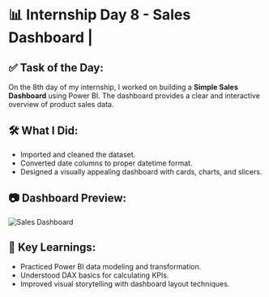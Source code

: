 # 📊 Internship Day 8 - Sales Dashboard |

## ✅ Task of the Day:
On the 8th day of my internship, I worked on building a **Simple Sales Dashboard** using Power BI. The dashboard provides a clear and interactive overview of product sales data.

## 🛠️ What I Did:
- Imported and cleaned the dataset.
- Converted date columns to proper datetime format.
- Designed a visually appealing dashboard with cards, charts, and slicers.


## 📷 Dashboard Preview:

![Sales Dashboard](d22c407d-bb83-4792-85ae-7dde13f24a3d.png)

## 📌 Key Learnings:
- Practiced Power BI data modeling and transformation.
- Understood DAX basics for calculating KPIs.
- Improved visual storytelling with dashboard layout techniques.

